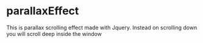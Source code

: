 # parallaxEffect
This is parallax scrolling effect made with Jquery. Instead on scrolling down you will scroll deep inside the window
